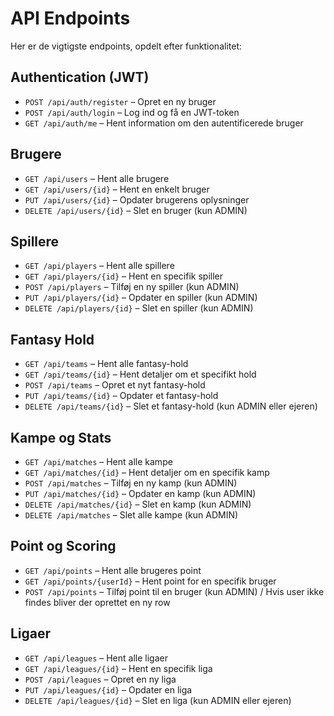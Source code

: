 #  API Endpoints

Her er de vigtigste endpoints, opdelt efter funktionalitet:

##  Authentication (JWT)
- `POST /api/auth/register` – Opret en ny bruger
- `POST /api/auth/login` – Log ind og få en JWT-token
- `GET /api/auth/me` – Hent information om den autentificerede bruger

##  Brugere
- `GET /api/users` – Hent alle brugere
- `GET /api/users/{id}` – Hent en enkelt bruger
- `PUT /api/users/{id}` – Opdater brugerens oplysninger
- `DELETE /api/users/{id}` – Slet en bruger (kun ADMIN)

##  Spillere
- `GET /api/players` – Hent alle spillere
- `GET /api/players/{id}` – Hent en specifik spiller
- `POST /api/players` – Tilføj en ny spiller (kun ADMIN)
- `PUT /api/players/{id}` – Opdater en spiller (kun ADMIN)
- `DELETE /api/players/{id}` – Slet en spiller (kun ADMIN)

##  Fantasy Hold
- `GET /api/teams` – Hent alle fantasy-hold
- `GET /api/teams/{id}` – Hent detaljer om et specifikt hold
- `POST /api/teams` – Opret et nyt fantasy-hold
- `PUT /api/teams/{id}` – Opdater et fantasy-hold
- `DELETE /api/teams/{id}` – Slet et fantasy-hold (kun ADMIN eller ejeren)

##  Kampe og Stats
- `GET /api/matches` – Hent alle kampe
- `GET /api/matches/{id}` – Hent detaljer om en specifik kamp
- `POST /api/matches` – Tilføj en ny kamp (kun ADMIN)
- `PUT /api/matches/{id}` – Opdater en kamp (kun ADMIN)
- `DELETE /api/matches/{id}` – Slet en kamp (kun ADMIN)
- `DELETE /api/matches` – Slet alle kampe (kun ADMIN)

## Point og Scoring
- `GET /api/points` – Hent alle brugeres point
- `GET /api/points/{userId}` – Hent point for en specifik bruger
- `POST /api/points` – Tilføj point til en bruger (kun ADMIN) / Hvis user ikke findes bliver der oprettet en ny row

## Ligaer
- `GET /api/leagues` – Hent alle ligaer
- `GET /api/leagues/{id}` – Hent en specifik liga
- `POST /api/leagues` – Opret en ny liga
- `PUT /api/leagues/{id}` – Opdater en liga
- `DELETE /api/leagues/{id}` – Slet en liga (kun ADMIN eller ejeren)